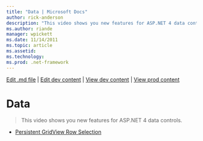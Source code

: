 ```yaml
---
title: "Data | Microsoft Docs"
author: rick-anderson
description: "This video shows you new features for ASP.NET 4 data controls."
ms.author: riande
manager: wpickett
ms.date: 11/14/2011
ms.topic: article
ms.assetid: 
ms.technology: 
ms.prod: .net-framework
---
```

[Edit .md file](C:\Projects\msc\dev\Msc.Www\Web.ASP\App_Data\github\web-forms\videos\net-4\index.md) | [Edit dev content](http://www.aspdev.net/umbraco#/content/content/edit/35809) | [View dev content](http://docs.aspdev.net/tutorials/web-forms/videos/net-4/data/index.html) | [View prod content](http://www.asp.net/web-forms/videos/net-4/data)

Data
====================
> This video shows you new features for ASP.NET 4 data controls.


- [Persistent GridView Row Selection](aspnet-4-quick-hit-persistent-gridview-row-selection.md)